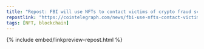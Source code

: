 ```yaml
---
title: "Repost: FBI will use NFTs to contact victims of crypto fraud scheme Clucoin"
repostlink: "https://cointelegraph.com/news/fbi-use-nfts-contact-victims-crypto-fraud-scheme-clucoin"
tags: [NFT, blockchain]
---
```


{% include embed/linkpreview-repost.html %}
